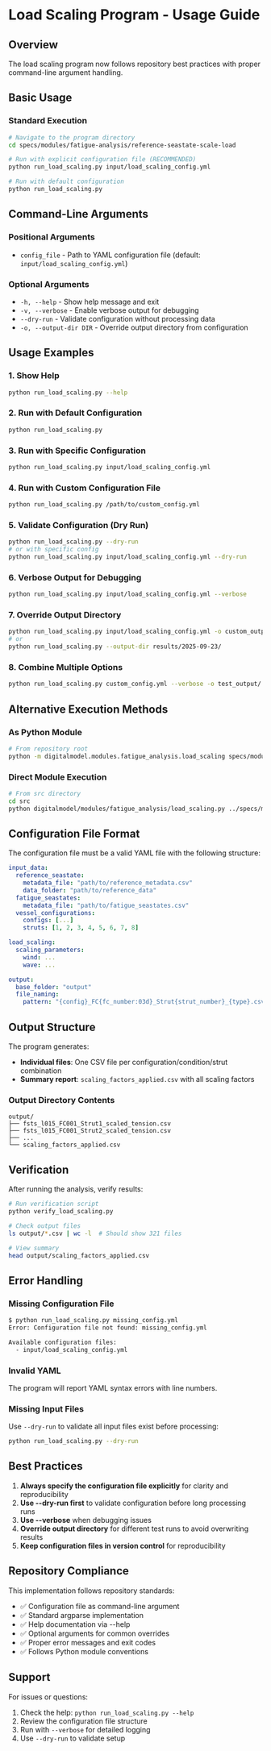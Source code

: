 # Load Scaling Program - Usage Guide

## Overview
The load scaling program now follows repository best practices with proper command-line argument handling.

## Basic Usage

### Standard Execution
```bash
# Navigate to the program directory
cd specs/modules/fatigue-analysis/reference-seastate-scale-load

# Run with explicit configuration file (RECOMMENDED)
python run_load_scaling.py input/load_scaling_config.yml

# Run with default configuration
python run_load_scaling.py
```

## Command-Line Arguments

### Positional Arguments
- `config_file` - Path to YAML configuration file (default: `input/load_scaling_config.yml`)

### Optional Arguments
- `-h, --help` - Show help message and exit
- `-v, --verbose` - Enable verbose output for debugging
- `--dry-run` - Validate configuration without processing data
- `-o, --output-dir DIR` - Override output directory from configuration

## Usage Examples

### 1. Show Help
```bash
python run_load_scaling.py --help
```

### 2. Run with Default Configuration
```bash
python run_load_scaling.py
```

### 3. Run with Specific Configuration
```bash
python run_load_scaling.py input/load_scaling_config.yml
```

### 4. Run with Custom Configuration File
```bash
python run_load_scaling.py /path/to/custom_config.yml
```

### 5. Validate Configuration (Dry Run)
```bash
python run_load_scaling.py --dry-run
# or with specific config
python run_load_scaling.py input/load_scaling_config.yml --dry-run
```

### 6. Verbose Output for Debugging
```bash
python run_load_scaling.py input/load_scaling_config.yml --verbose
```

### 7. Override Output Directory
```bash
python run_load_scaling.py input/load_scaling_config.yml -o custom_output/
# or
python run_load_scaling.py --output-dir results/2025-09-23/
```

### 8. Combine Multiple Options
```bash
python run_load_scaling.py custom_config.yml --verbose -o test_output/
```

## Alternative Execution Methods

### As Python Module
```bash
# From repository root
python -m digitalmodel.modules.fatigue_analysis.load_scaling specs/modules/fatigue-analysis/reference-seastate-scale-load/input/load_scaling_config.yml
```

### Direct Module Execution
```bash
# From src directory
cd src
python digitalmodel/modules/fatigue_analysis/load_scaling.py ../specs/modules/fatigue-analysis/reference-seastate-scale-load/input/load_scaling_config.yml
```

## Configuration File Format

The configuration file must be a valid YAML file with the following structure:

```yaml
input_data:
  reference_seastate:
    metadata_file: "path/to/reference_metadata.csv"
    data_folder: "path/to/reference_data"
  fatigue_seastates:
    metadata_file: "path/to/fatigue_seastates.csv"
  vessel_configurations:
    configs: [...]
    struts: [1, 2, 3, 4, 5, 6, 7, 8]

load_scaling:
  scaling_parameters:
    wind: ...
    wave: ...

output:
  base_folder: "output"
  file_naming:
    pattern: "{config}_FC{fc_number:03d}_Strut{strut_number}_{type}.csv"
```

## Output Structure

The program generates:
- **Individual files**: One CSV file per configuration/condition/strut combination
- **Summary report**: `scaling_factors_applied.csv` with all scaling factors

### Output Directory Contents
```
output/
├── fsts_l015_FC001_Strut1_scaled_tension.csv
├── fsts_l015_FC001_Strut2_scaled_tension.csv
├── ...
└── scaling_factors_applied.csv
```

## Verification

After running the analysis, verify results:

```bash
# Run verification script
python verify_load_scaling.py

# Check output files
ls output/*.csv | wc -l  # Should show 321 files

# View summary
head output/scaling_factors_applied.csv
```

## Error Handling

### Missing Configuration File
```bash
$ python run_load_scaling.py missing_config.yml
Error: Configuration file not found: missing_config.yml

Available configuration files:
  - input/load_scaling_config.yml
```

### Invalid YAML
The program will report YAML syntax errors with line numbers.

### Missing Input Files
Use `--dry-run` to validate all input files exist before processing:
```bash
python run_load_scaling.py --dry-run
```

## Best Practices

1. **Always specify the configuration file explicitly** for clarity and reproducibility
2. **Use --dry-run first** to validate configuration before long processing runs
3. **Use --verbose** when debugging issues
4. **Override output directory** for different test runs to avoid overwriting results
5. **Keep configuration files in version control** for reproducibility

## Repository Compliance

This implementation follows repository standards:
- ✅ Configuration file as command-line argument
- ✅ Standard argparse implementation
- ✅ Help documentation via --help
- ✅ Optional arguments for common overrides
- ✅ Proper error messages and exit codes
- ✅ Follows Python module conventions

## Support

For issues or questions:
1. Check the help: `python run_load_scaling.py --help`
2. Review the configuration file structure
3. Run with `--verbose` for detailed logging
4. Use `--dry-run` to validate setup